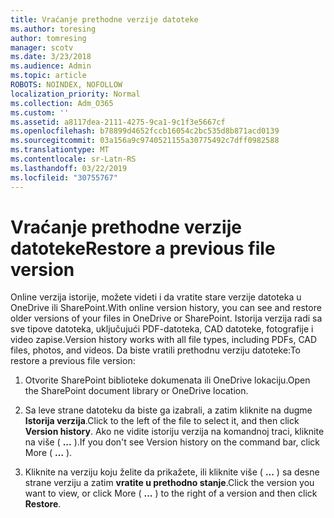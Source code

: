 ```yaml
---
title: Vraćanje prethodne verzije datoteke
ms.author: toresing
author: tomresing
manager: scotv
ms.date: 3/23/2018
ms.audience: Admin
ms.topic: article
ROBOTS: NOINDEX, NOFOLLOW
localization_priority: Normal
ms.collection: Adm_O365
ms.custom: ''
ms.assetid: a8117dea-2111-4275-9ca1-9c1f3e5667cf
ms.openlocfilehash: b78899d4652fccb16054c2bc535d8b871acd0139
ms.sourcegitcommit: 03a156a9c9740521155a30775492c7dff0982588
ms.translationtype: MT
ms.contentlocale: sr-Latn-RS
ms.lasthandoff: 03/22/2019
ms.locfileid: "30755767"
---
```

# <a name="restore-a-previous-file-version"></a><span data-ttu-id="14854-102">Vraćanje prethodne verzije datoteke</span><span class="sxs-lookup"><span data-stu-id="14854-102">Restore a previous file version</span></span>

<span data-ttu-id="14854-103">Online verzija istorije, možete videti i da vratite stare verzije datoteka u OneDrive ili SharePoint.</span><span class="sxs-lookup"><span data-stu-id="14854-103">With online version history, you can see and restore older versions of your files in OneDrive or SharePoint.</span></span> <span data-ttu-id="14854-104">Istorija verzija radi sa sve tipove datoteka, uključujući PDF-datoteka, CAD datoteke, fotografije i video zapise.</span><span class="sxs-lookup"><span data-stu-id="14854-104">Version history works with all file types, including PDFs, CAD files, photos, and videos.</span></span> <span data-ttu-id="14854-105">Da biste vratili prethodnu verziju datoteke:</span><span class="sxs-lookup"><span data-stu-id="14854-105">To restore a previous file version:</span></span>
  
1. <span data-ttu-id="14854-106">Otvorite SharePoint biblioteke dokumenata ili OneDrive lokaciju.</span><span class="sxs-lookup"><span data-stu-id="14854-106">Open the SharePoint document library or OneDrive location.</span></span>
    
2. <span data-ttu-id="14854-107">Sa leve strane datoteku da biste ga izabrali, a zatim kliknite na dugme **Istorija verzija**.</span><span class="sxs-lookup"><span data-stu-id="14854-107">Click to the left of the file to select it, and then click **Version history**.</span></span> <span data-ttu-id="14854-108">Ako ne vidite istoriju verzija na komandnoj traci, kliknite na više ( **...** ).</span><span class="sxs-lookup"><span data-stu-id="14854-108">If you don't see Version history on the command bar, click More ( **...** ).</span></span> 
    
3. <span data-ttu-id="14854-109">Kliknite na verziju koju želite da prikažete, ili kliknite više ( **...** ) sa desne strane verziju a zatim **vratite u prethodno stanje**.</span><span class="sxs-lookup"><span data-stu-id="14854-109">Click the version you want to view, or click More ( **...** ) to the right of a version and then click **Restore**.</span></span>
    

